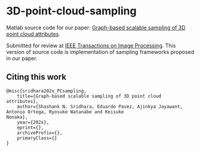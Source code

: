 # 3D-point-cloud-sampling

Matlab source code for our paper: [Graph-based scalable sampling of 3D point cloud attributes]().

Submitted for review at [IEEE Transactions on Image Processing](https://ieeexplore.ieee.org/xpl/RecentIssue.jsp?punumber=83). This version of source code is implementation of sampling frameworks proposed in our paper.

## Citing this work
```
@misc{sridhara202x_PCsampling,
    title={Graph-based scalable sampling of 3D point cloud attributes},
    author={Shashank N. Sridhara, Eduardo Pavez, Ajinkya Jayawant, Antonio Ortega, Ryosuke Watanabe and Keisuke
Nonaka},
    year={202x},
    eprint={},
    archivePrefix={},
    primaryClass={}
}
```
